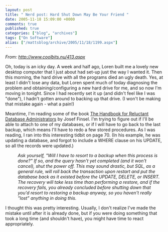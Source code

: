 ```yaml
---
layout: post
title: " Nerd post: Hard Shut Down May Be Your Friend "
date: 2005-11-18 15:09:00 +0000
comments: true
published: true
categories: ["blog", "archives"]
tags: ["On Software"]
alias: ["/mattsblog/archive/2005/11/18/1199.aspx"]
---
```

<!-- more -->

<P><EM>From: </EM><A href="http://www.coolbits.nu/413.aspx"><EM>http://www.coolbits.nu/413.aspx</EM></A><EM> </EM></P>
 <P>Oh, today is an icky day. A week and half ago, Loren built me a lovely new desktop computer that I just about had set-up just the way I wanted it. Then this morning, the hard drive with all the programs died an ugly death. Yes, at least I didn't lose any data, but Loren spent much of today diagnosing the problem and obtaining/configuring a new hard drive for me, and so now I'm moving in tonight. Since I had recently set it up (and didn't feel like I was "done"), I hadn't gotten around to backing up that drive. (I won't be making that mistake again - what a pain!)</P>
 <P>Meantime, I'm reading some of the book <A href="http://apress.com/book/bookDisplay.html?bID=76">The Handbook for Reluctant Database Administrators</A> by Josef Finsel. I'm trying to figure out if I'll be able to attach to one of my databases, or if I will have to go back to the last backup, which means I'll have to redo a few stored procedures. As I was reading, I ran into this interesting tidbit on page 70. (In his example, he was updating a database, and forgot to include a WHERE clause on his UPDATE, so all the records were updated.)</P>
 <DIR><I>
 <P>Ask yourself, "Will I have to resort to a backup when this process is done?" If so, and the query hasn't yet completed (and it won't cancel), shut the power off. This may sound drastic, but SQL, as a general rule, will roll back the transaction upon restart and put the database back as it existed before the UPDATE, DELETE, or INSERT. The recovery will take less time than performing a restore, and if the recovery fails, you already concluded before shutting down that you'd resort to restoring a backup anyway, so you haven't really "lost" anything in doing this.</P></DIR></I>
 <P>I thought this was pretty interesting. Usually, I don't realize I've made the mistake until after it is already done, but if you were doing something that took a long time (and shouldn't have), you might have time to react appropriately. </P>
